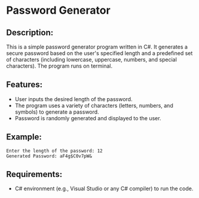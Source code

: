 # Password Generator

## Description:
This is a simple password generator program written in C#. It generates a secure password based on the user's specified length and a predefined set of characters (including lowercase, uppercase, numbers, and special characters). The program runs on terminal.

## Features:
- User inputs the desired length of the password.
- The program uses a variety of characters (letters, numbers, and symbols) to generate a password.
- Password is randomly generated and displayed to the user.
  
## Example:

```
Enter the length of the password: 12
Generated Password: aF4g$C0v7pW& 
```

## Requirements:
- C# environment (e.g., Visual Studio or any C# compiler) to run the code.
